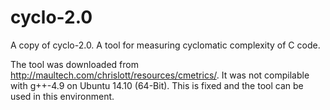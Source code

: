 # cyclo-2.0
A copy of cyclo-2.0. A tool for measuring cyclomatic complexity of C code. 

The tool was downloaded from http://maultech.com/chrislott/resources/cmetrics/. It was not compilable with g++-4.9 on Ubuntu 14.10 (64-Bit). This is fixed and the tool can be used in this environment.
